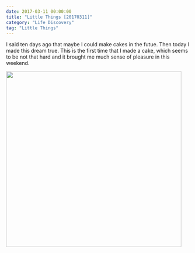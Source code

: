 ```yaml
---
date: 2017-03-11 00:00:00
title: "Little Things [20170311]"
category: "Life Discovery"
tag: "Little Things"
---
```


I said ten days ago that maybe I could make cakes in the futue. Then today I made this dream true. This is the first time that I made a cake, which seems to be not that hard and it brought me much sense of pleasure in this weekend.

<img class="img-responsive center-block" src="https://raw.githubusercontent.com/joshua19881228/my_blogs/master/Life_Discovery/Little_Things/figures/20170311.jpg" alt="" width="480"/>